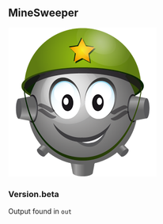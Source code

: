 ##                  MineSweeper

![Alt text](/res/image/unnamed.png)

### Version.beta


Output found in `out`

